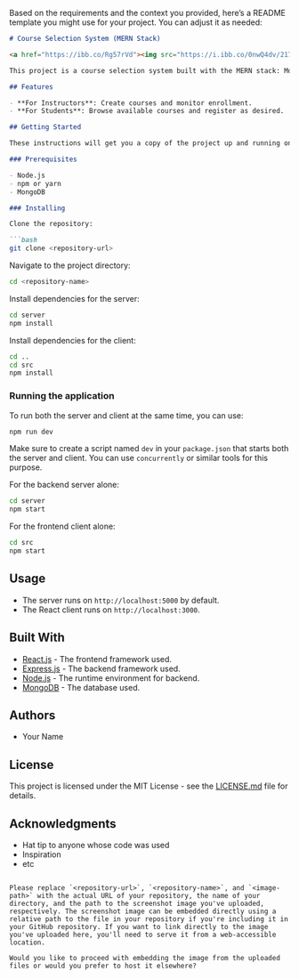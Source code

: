 Based on the requirements and the context you provided, here’s a README template you might use for your project. You can adjust it as needed:

```markdown
# Course Selection System (MERN Stack)

<a href="https://ibb.co/Rg57rVd"><img src="https://i.ibb.co/0nwQ4dv/21701713325680-pic.png" alt="21701713325680-pic" border="0" /></a>

This project is a course selection system built with the MERN stack: MongoDB, Express.js, React, and Node.js. It offers a platform for instructors to create and monitor course enrollments and for students to register for various courses.

## Features

- **For Instructors**: Create courses and monitor enrollment.
- **For Students**: Browse available courses and register as desired.

## Getting Started

These instructions will get you a copy of the project up and running on your local machine for development and testing purposes.

### Prerequisites

- Node.js
- npm or yarn
- MongoDB

### Installing

Clone the repository:

```bash
git clone <repository-url>
```

Navigate to the project directory:

```bash
cd <repository-name>
```

Install dependencies for the server:

```bash
cd server
npm install
```

Install dependencies for the client:

```bash
cd ..
cd src
npm install
```

### Running the application

To run both the server and client at the same time, you can use:

```bash
npm run dev
```

Make sure to create a script named `dev` in your `package.json` that starts both the server and client. You can use `concurrently` or similar tools for this purpose.

For the backend server alone:

```bash
cd server
npm start
```

For the frontend client alone:

```bash
cd src
npm start
```

## Usage

- The server runs on `http://localhost:5000` by default.
- The React client runs on `http://localhost:3000`.

## Built With

- [React.js](https://reactjs.org/) - The frontend framework used.
- [Express.js](https://expressjs.com/) - The backend framework used.
- [Node.js](https://nodejs.org/) - The runtime environment for backend.
- [MongoDB](https://www.mongodb.com/) - The database used.

## Authors

- Your Name

## License

This project is licensed under the MIT License - see the [LICENSE.md](LICENSE) file for details.

## Acknowledgments

- Hat tip to anyone whose code was used
- Inspiration
- etc
```

Please replace `<repository-url>`, `<repository-name>`, and `<image-path>` with the actual URL of your repository, the name of your directory, and the path to the screenshot image you've uploaded, respectively. The screenshot image can be embedded directly using a relative path to the file in your repository if you're including it in your GitHub repository. If you want to link directly to the image you've uploaded here, you'll need to serve it from a web-accessible location.

Would you like to proceed with embedding the image from the uploaded files or would you prefer to host it elsewhere?
